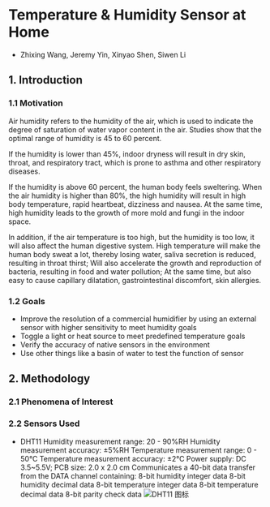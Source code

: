 # Temperature & Humidity Sensor at Home
  * Zhixing Wang, Jeremy Yin, Xinyao Shen, Siwen Li

## 1. Introduction


### 1.1 Motivation

Air humidity refers to the humidity of the air, which is used to indicate the degree of saturation of water vapor content in the air. Studies show that the optimal range of humidity is 45 to 60 percent.

If the humidity is lower than 45%, indoor dryness will result in dry skin, throat, and respiratory tract, which is prone to asthma and other respiratory diseases.

If the humidity is above 60 percent, the human body feels sweltering. When the air humidity is higher than 80%, the high humidity will result in high body temperature, rapid heartbeat, dizziness and nausea. At the same time, high humidity leads to the growth of more mold and fungi in the indoor space.

In addition, if the air temperature is too high, but the humidity is too low, it will also affect the human digestive system. High temperature will make the human body sweat a lot, thereby losing water, saliva secretion is reduced, resulting in throat thirst; Will also accelerate the growth and reproduction of bacteria, resulting in food and water pollution; At the same time, but also easy to cause capillary dilatation, gastrointestinal discomfort, skin allergies.

### 1.2 Goals

* Improve the resolution of a commercial humidifier by using an external sensor with higher sensitivity to meet humidity goals
* Toggle a light or heat source to meet predefined temperature goals
* Verify the accuracy of native sensors in the environment
* Use other things like a basin of water to test the function of sensor


## 2. Methodology

### 2.1 Phenomena of Interest

### 2.2 Sensors Used
* DHT11
Humidity measurement range: 20 - 90%RH
Humidity measurement accuracy: ±5%RH
Temperature measurement range: 0 - 50℃
Temperature measurement accuracy: ±2℃
Power supply: DC 3.5~5.5V; PCB size: 2.0 x 2.0 cm
Communicates a 40-bit data transfer from the DATA channel containing:
8-bit humidity integer data
8-bit humidity decimal data
8-bit temperature integer data
8-bit temperature decimal data
8-bit parity check data
![DHT11 图标](C:\Users\LiSiWen\Desktop\github)
